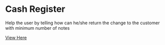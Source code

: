 # Cash Register

Help the user by telling how can he/she return the change to the customer with minimum number of notes

[View Here](https://mak626.github.io/cash-register/)
